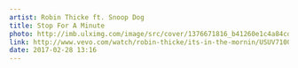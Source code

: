 ```yaml
---
artist: Robin Thicke ft. Snoop Dog
title: Stop For A Minute
photo: http://imb.ulximg.com/image/src/cover/1376671816_b41260e1c4a84cd1ae7de75b2eeb6a76.jpg/0bac658b6fbd40e20cb22845fe566589/1376671816_cf57e3e3d7250e248371d3d56400b81b.jpg
link: http://www.vevo.com/watch/robin-thicke/its-in-the-mornin/USUV71000444
date: 2017-02-28 13:16
---
```

